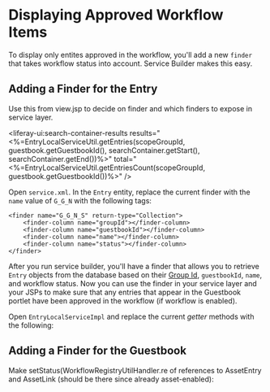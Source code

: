 # Displaying Approved Workflow Items

To display only entites approved in the workflow, you'll add a new `finder`
that takes workflow status into account. Service Builder makes this easy.

## Adding a Finder for the Entry

Use this from view.jsp to decide on finder and which finders to expose in service layer.

<liferay-ui:search-container-results
		results="<%=EntryLocalServiceUtil.getEntries(scopeGroupId,
						guestbook.getGuestbookId(), searchContainer.getStart(),
						searchContainer.getEnd())%>"
		total="<%=EntryLocalServiceUtil.getEntriesCount(scopeGroupId,
						guestbook.getGuestbookId())%>" />



Open `service.xml`. In the `Entry` entity, replace the current finder with the
`name` value of `G_G_N` with the following tags:

    <finder name="G_G_N_S" return-type="Collection">
        <finder-column name="groupId"></finder-column>
        <finder-column name="guestbookId"></finder-column>
        <finder-column name="name"></finder-column>
        <finder-column name="status"></finder-column>
    </finder>

After you run service builder, you'll have a finder that allows you to retrieve
`Entry` objects from the database based on their 
[Group Id](participate/liferaypedia/-/wiki/Main/Group+ID), `guestbookId`,
`name`, and workflow status. Now you can use the finder in your service layer
and your JSPs to make sure that any entries that appear in the Guestbook
portlet have been approved in the workflow (if workflow is enabled).

Open `EntryLocalServiceImpl` and replace the current *getter* methods with the
following:




<!--Once the Friendly URL learning path is merged, I will have the Entry entity in the rquest to be able to get easily from the request attribute in the JSP, so that entry.getStatus can be called for the new getter methods status parameter-->




## Adding a Finder for the Guestbook






Make setStatus(WorkflowRegistryUtilHandler.re of references to AssetEntry and AssetLink (should be there since
already asset-enabled): 
    <reference package-path="com.liferay.portlet.asset" entity="AssetEntry" />
	<reference package-path="com.liferay.portlet.asset" entity="AssetLink" />


